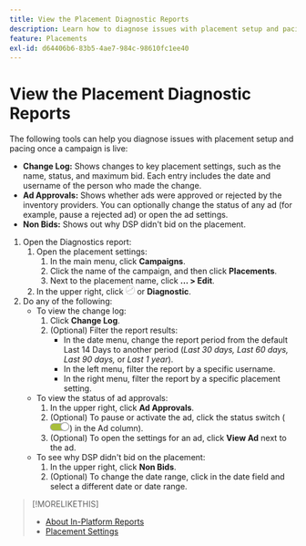 ```yaml
---
title: View the Placement Diagnostic Reports
description: Learn how to diagnose issues with placement setup and pacing.
feature: Placements
exl-id: d64406b6-83b5-4ae7-984c-98610fc1ee40
---
```

# View the Placement Diagnostic Reports

<!-- Does this really belong in the Campaign Management > Reports section or in the Placements section? -->

The following tools can help you diagnose issues with placement setup and pacing once a campaign is live:

* **Change Log:** Shows changes to key placement settings, such as the name, status, and maximum bid. Each entry includes the date and username of the person who made the change.
* **Ad Approvals:** Shows whether ads were approved or rejected by the inventory providers. You can optionally change the status of any ad (for example, pause a rejected ad) or open the ad settings.
* **Non Bids:** Shows out why DSP didn't bid on the placement.

1. Open the Diagnostics report:
    1. Open the placement settings:
        1. In the main menu, click **Campaigns**.
        1. Click the name of the campaign, and then click **Placements**.
        1. Next to the placement name, click  **... > Edit**.
    1. In the upper right, click ![Placement Diagnostics](/help/dsp/assets/placement-diagnostics.png) or **Diagnostic**.
1. Do any of the following:
    * To view the change log:
         1. Click **Change Log**.
         1. (Optional) Filter the report results:
            * In the date menu, change the report period from the default Last 14 Days to another period (*Last 30 days,* *Last 60 days,* *Last 90 days,* or *Last 1 year*).
            * In the left menu, filter the report by a specific username.
            * In the right menu, filter the report by a specific placement setting.
    * To view the status of ad approvals:
        1. In the upper right, click **Ad Approvals**.
        1. (Optional) To pause or activate the ad, click the status switch (![Status switch](/help/dsp/assets/status-switch.png)) in the Ad column).
        1. (Optional) To open the settings for an ad, click **View Ad** next to the ad.
    * To see why DSP didn't bid on the placement:
        1. In the upper right, click **Non Bids**.
        1. (Optional) To change the date range, click in the date field and select a different date or date range.

<!-- Later, add link to >* Definitions for NBRs (Reading No Bid Reports (NBRs)) -->

>[!MORELIKETHIS]
>
>* [About In-Platform Reports](campaign-reports-about.md)
>* [Placement Settings](/help/dsp/campaign-management/placements/placement-settings.md)
